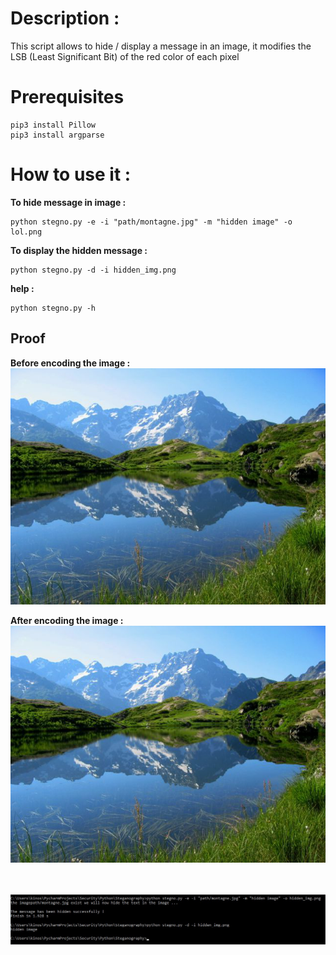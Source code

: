 # Description :
This script allows to hide / display a message in an image, it modifies the LSB (Least Significant Bit) of the red color of each pixel

# Prerequisites

```
pip3 install Pillow
pip3 install argparse
```

# How to use it :

**To hide message in image :**
```
python stegno.py -e -i "path/montagne.jpg" -m "hidden image" -o lol.png
```

**To display the hidden message :**
```
python stegno.py -d -i hidden_img.png
```

**help :**
```
python stegno.py -h
```

## Proof

**Before encoding the image :**
<img src="montagne.jpg">

**After encoding the image :**
<img src="img/hidden_img.png">

<br>
<br>
<img src="img/proove.jpg">

